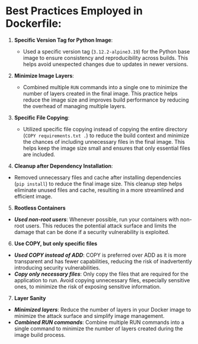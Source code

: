 # Best Practices Employed in Dockerfile:

1. **Specific Version Tag for Python Image**:
   - Used a specific version tag (`3.12.2-alpine3.19`) for the Python base image to ensure consistency and reproducibility across builds. This helps avoid unexpected changes due to updates in newer versions.

2. **Minimize Image Layers**:
   - Combined multiple `RUN` commands into a single one to minimize the number of layers created in the final image. This practice helps reduce the image size and improves build performance by reducing the overhead of managing multiple layers.

3. **Specific File Copying**:
   - Utilized specific file copying instead of copying the entire directory (`COPY requirements.txt .`) to reduce the build context and minimize the chances of including unnecessary files in the final image. This helps keep the image size small and ensures that only essential files are included.

4. **Cleanup after Dependency Installation**:
- Removed unnecessary files and cache after installing dependencies (`pip install`) to reduce the final image size. This cleanup step helps eliminate unused files and cache, resulting in a more streamlined and efficient image.

5. **Rootless Containers**
- ***Used non-root users***: Whenever possible, run your containers with non-root users. This reduces the potential attack surface and limits the damage that can be done if a security vulnerability is exploited.

6. **Use COPY, but only specific files**
- ***Used COPY instead of ADD***: COPY is preferred over ADD as it is more transparent and has fewer capabilities, reducing the risk of inadvertently introducing security vulnerabilities.
- ***Copy only necessary files***: Only copy the files that are required for the application to run. Avoid copying unnecessary files, especially sensitive ones, to minimize the risk of exposing sensitive information.

7. **Layer Sanity**
- ***Minimized layers***: Reduce the number of layers in your Docker image to minimize the attack surface and simplify image management.
- ***Combined RUN commands***: Combine multiple RUN commands into a single command to minimize the number of layers created during the image build process.
